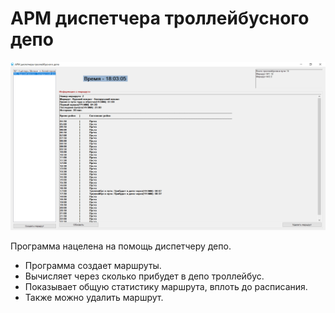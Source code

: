 # АРМ диспетчера троллейбусного депо

![IMG](2020-07-12_18-03-06.png)


Программа нацелена на помощь диспетчеру депо.

- Программа создает маршруты.
- Вычисляет через сколько прибудет в депо троллейбус.
- Показывает общую статистику маршрута, вплоть до расписания.
- Также можно удалить маршрут.
